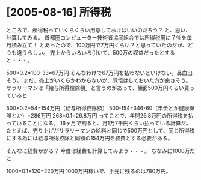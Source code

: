 # [2005-08-16] 所得税


ところで、所得税っていくらくらい用意しておけばいいのだろう？
と、思い、計算してみる。
首都圏コンピューター技術者協同組合では所得税用に７％を毎月積み立て！
とあったので、100万円で7万円くらい？と思っていたのだが、どうも違うらしい。
売上からいろいろ引いて、500万の収益だったとすると・・・。

500×0.2=100-33=67万円
そんなわけで67万円を払わないといけない。鼻血出そう。
まだ、売上がいくらかわからないが、覚悟はしておいた方が良さそう。
サラリーマンは「給与所得控除額」と言うのがあって、額面500万円くらい貰っていると

500×0.2+54=154万円（給与所得控除額）
500-154=346-60（年金とか健康保険とか）=286万円
268×0.1=26.8万円
ってことで、年間26.8万円の所得税を払っていることになる。
16ヶ月で割ると、月1万7千円くらい払っている計算だ。
たとえば、売り上げがサラリーマンの給料と同じで500万円として、同じ所得税にする為には給与所得控除と同額の154万円を経費とする必要がある。

そんなに経費かかる？
今度は経費も計算してみよう・・・。
ちなみに1000万だと

1000×0.1+120=220万円
1000万円稼いで、手元に残るのは780万円。
